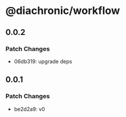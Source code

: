 # @diachronic/workflow

## 0.0.2

### Patch Changes

- 06db319: upgrade deps

## 0.0.1

### Patch Changes

- be2d2a9: v0
